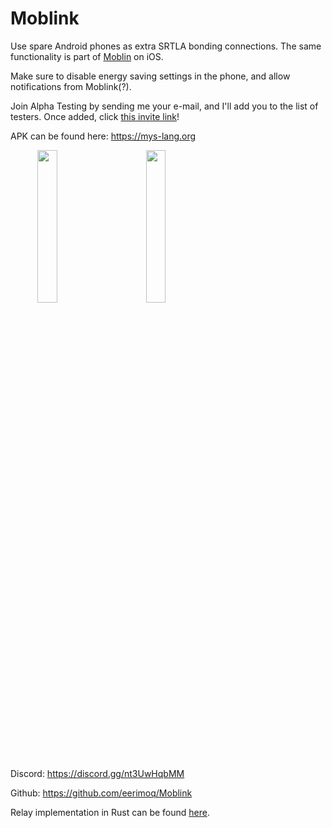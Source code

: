 # Moblink

Use spare Android phones as extra SRTLA bonding connections. The same
functionality is part of [Moblin](https://github.com/eerimoq/moblin) on iOS.

Make sure to disable energy saving settings in the phone, and allow
notifications from Moblink(?).

Join Alpha Testing by sending me your e-mail, and I'll add you to the
list of testers. Once added, click [this invite link](https://play.google.com/apps/testing/com.eerimoq.moblink)!

APK can be found here: https://mys-lang.org

<p>
    &nbsp;&nbsp;&nbsp;&nbsp;&nbsp;&nbsp;&nbsp;&nbsp;&nbsp;&nbsp;
    <img src="https://github.com/eerimoq/Moblink/raw/main/docs/screenshot-dark.jpg" width="25%" >
    &nbsp;&nbsp;&nbsp;&nbsp;&nbsp;&nbsp;&nbsp;&nbsp;&nbsp;&nbsp;
    <img src="https://github.com/eerimoq/Moblink/raw/main/docs/screenshot.jpg" width="25%" >
</p>

Discord: https://discord.gg/nt3UwHqbMM

Github: https://github.com/eerimoq/Moblink

Relay implementation in Rust can be found [here](https://github.com/datagutt/moblink-rust-relay).
